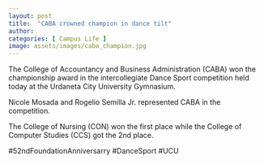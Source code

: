 ```yaml
---
layout: post
title:  "CABA crowned champion in dance tilt"
author: 
categories: [ Campus Life ]
image: assets/images/caba_champion.jpg
---
```

The College of Accountancy and Business Administration (CABA) won the championship award in the intercollegiate Dance Sport competition held today at the Urdaneta City University Gymnasium.

Nicole Mosada and Rogelio Semilla Jr. represented CABA in the competition.

The College of Nursing (CON) won the first place while the College of Computer Studies (CCS) got the 2nd place.

#52ndFoundationAnniversarry
#DanceSport
#UCU

